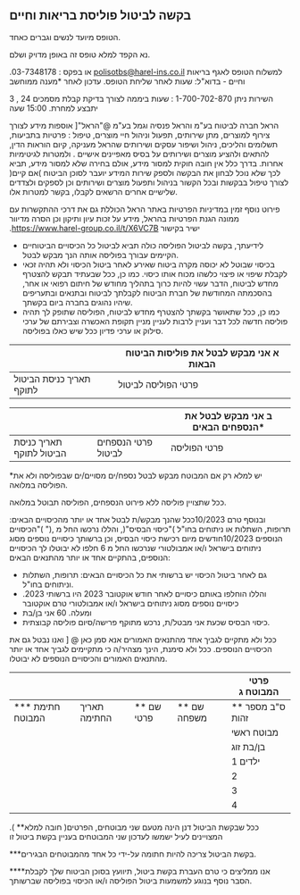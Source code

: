 <!-- image -->

## בקשה לביטול פוליסת בריאות וחיים

הטופס מיועד לנשים וגברים כאחד.

נא הקפד למלא טופס זה באופן מדויק ושלם.

.03-7348178 : או בפקס polisotbs@harel-ins.co.il למשלוח הטופס לאגף בריאות וחיים - בדוא"ל: שעות לאחר שליחת הטופס. עדכון לאחר *מענה ממוחשב

3 , השירות ניתן 1-700-702-870 : שעות ביממה לצורך בדיקת קבלת מסמכים 24 יתבצע למחרת. 15:00 שעה

הראל חברה לביטוח בע"מ והראל פנסיה וגמל בע"מ @"הראל"[ אוספות מידע לצורך צירוף למוצרים, מתן שירותים, תפעול וניהול חיי מוצרים, טיפול : פרטיות בתביעות, תשלומים והליכים, ניהול ושיפור עסקים ושירותים שהראל מעניקה, קיום הוראות הדין, להתאים ולהציע מוצרים ושירותים על בסיס מאפיינים אישיים . ולמטרות לגיטימיות אחרות. בדרך כלל אין חובה חוקית למסור מידע, אולם בחירה שלא למסור מידע, תביא לכך שלא נוכל לבחון את הבקשה ולספק שירות המידע יועבר לסוכן הביטוח )אם קיים( לצורך טיפול בבקשות ובכל הקשור בניהול ותפעול מוצרים ושירותים וכן לספקים ולצדדים שלישיים אחרים הרשאים לקבלו, בקשר למטרות אלו.

פירוט נוסף זמין במדיניות הפרטיות באתר הראל הכוללת גם את דרכי ההתקשרות עם ממונה הגנת הפרטיות בהראל, מידע על זכות עיון ותיקון וכן הסרה מדיוור .https://www.harel-group.co.il/t/X6VC7B ישיר בקישור

- לידיעתך, בקשה לביטול הפוליסה כולה תביא לביטול כל הכיסויים הביטוחיים הקיימים עבורך בפוליסה אותה הנך מבקש לבטל.
- בכיסוי שבוטל לא יכוסה מקרה ביטוח שאירע לאחר ביטול הכיסוי ולא תהיה זכאי לקבלת שיפוי או פיצוי כלשהו מכוח אותו כיסוי. כמו כן, ככל שבעתיד תבקש להצטרף מחדש לביטוח, הדבר עשוי להיות כרוך בתהליך מחודש של חיתום רפואי או אחר, בהסכמתה המחודשת של חברת הביטוח לקבלתך לביטוח ובתנאים ובתעריפים שיהיו נהוגים בחברה ביום בקשתך.
- כמו כן, ככל שתאושר בקשתך להצטרף מחדש לביטוח, הפוליסה שתופק לך תהיה פוליסה חדשה לכל דבר ועניין לרבות לעניין מניין תקופת האכשרה וצבירתם של ערכי סילוק או ערכי פדיון ככל שיש כאלו בפוליסה.

|                          | א אני מבקש לבטל את פוליסות הביטוח הבאות   |
|--------------------------|-------------------------------------------|
| תאריך כניסת הביטול לתוקף | פרטי הפוליסה לביטול                       |

|                          |                     | ב אני מבקש לבטל את הנספחים הבאים*   |
|--------------------------|---------------------|-------------------------------------|
| תאריך כניסת הביטול לתוקף | פרטי הנספחים לביטול | פרטי הפוליסה                        |

*יש למלא רק אם המבוטח מבקש לבטל נספח/ים מסויים/ים שבפוליסה ולא את הפוליסה במלואה.

ככל שתצויין פוליסה ללא פירוט הנספחים, הפוליסה תבוטל במלואה.

ובנוסף טרם 10/2023ככל שהנך מבקש/ת לבטל אחד או יותר מהכיסויים הבאים: תרופות, השתלות או ניתוחים בחו"ל )"כיסוי הבסיס"(, והללו נרכשו החל מ ,(" )"הכיסויים הנוספים 10/2023חודשים מיום רכישת כיסוי הבסיס, וכן ברשותך כיסויים נוספים מסוג ניתוחים בישראל ו/או אמבולטורי שנרכשו החל מ 6 חלפו לא יבוטלו לך הכיסויים הנוספים, בהתקיים אחד או יותר מהתנאים הבאים:

- גם לאחר ביטול הכיסוי יש ברשותי את כל הכיסויים הבאים: תרופות, השתלות וניתוחים בחו"ל.
- .2023 והללו הוחלפו באותם כיסויים לאחר חודש אוקטובר 2023 היו ברשותי כיסויים נוספים מסוג ניתוחים בישראל ו/או אמבולטורי טרם אוקטובר
- ומעלה. 60 אני בן/בת
- כיסוי הבסיס שכעת אני מבטל/ת, נרכש מתוקף פרישה/סיום פוליסה קבוצתית.

ככל ולא מתקיים לגביך אחד מהתנאים האמורים אנא סמן כאן @ [ ואנו נבטל גם את הכיסויים הנוספים. ככל ולא סימנת, הינך מצהיר/ה כי מתקיימים לגביך אחד או יותר מהתנאים האמורים והכיסויים הנוספים לא יבוטלו.

|                  |              |            |             | פרטי המבוטח ג    |
|------------------|--------------|------------|-------------|------------------|
| *** חתימת המבוטח | תאריך החתימה | ** שם פרטי | ** שם משפחה | ** ס"ב מספר זהות |
|                  |              |            |             | מבוטח ראשי       |
|                  |              |            |             | בן/בת זוג        |
|                  |              |            |             | ילדים 1          |
|                  |              |            |             | 2                |
|                  |              |            |             | 3                |
|                  |              |            |             | 4                |

.( **חובה למלא )ככל שבקשת הביטול דנן הינה מטעם שני מבוטחים, הפרטים המצויינים לעיל ישמשו לעדכון שני המבוטחים בעניין בקשת ביטול זו

***בקשת הביטול צריכה להיות חתומה על-ידי כל אחד מהמבוטחים הבגירים.

****אנו ממליצים כי טרם העברת בקשת ביטול, תיוועץ בסוכן הביטוח שלך לקבלת הסבר נוסף בנוגע למשמעות ביטול הפוליסה ו/או הכיסוי בפוליסה שברשותך.

<!-- image -->
